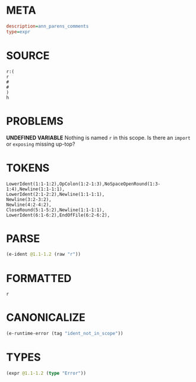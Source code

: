 # META
~~~ini
description=ann_parens_comments
type=expr
~~~
# SOURCE
~~~roc
r:(
r
#
#
)
h
~~~
# PROBLEMS
**UNDEFINED VARIABLE**
Nothing is named `r` in this scope.
Is there an `import` or `exposing` missing up-top?

# TOKENS
~~~zig
LowerIdent(1:1-1:2),OpColon(1:2-1:3),NoSpaceOpenRound(1:3-1:4),Newline(1:1-1:1),
LowerIdent(2:1-2:2),Newline(1:1-1:1),
Newline(3:2-3:2),
Newline(4:2-4:2),
CloseRound(5:1-5:2),Newline(1:1-1:1),
LowerIdent(6:1-6:2),EndOfFile(6:2-6:2),
~~~
# PARSE
~~~clojure
(e-ident @1.1-1.2 (raw "r"))
~~~
# FORMATTED
~~~roc
r
~~~
# CANONICALIZE
~~~clojure
(e-runtime-error (tag "ident_not_in_scope"))
~~~
# TYPES
~~~clojure
(expr @1.1-1.2 (type "Error"))
~~~
